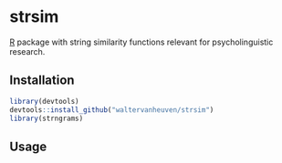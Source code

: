 # strsim

[R](https://www.r-project.org) package with string similarity functions relevant
for psycholinguistic research.

## Installation

```R
library(devtools)
devtools::install_github("waltervanheuven/strsim")
library(strngrams)
```

## Usage
